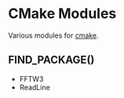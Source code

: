 # CMake Modules
Various modules for [cmake](https://cmake.org/).

## FIND_PACKAGE()
* FFTW3
* ReadLine





